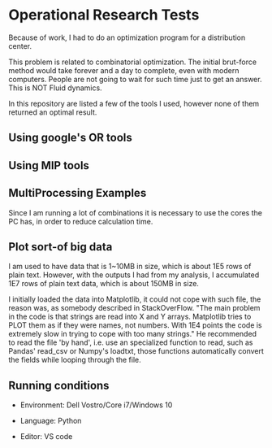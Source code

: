 # Operational Research Tests

Because of work, I had to do an optimization program for a distribution center.

This problem is related to combinatorial optimization. The initial brut-force method would take forever and a day to complete, even with modern computers. People are not going to wait for such time just to get an answer. This is NOT Fluid dynamics.

In this repository are listed a few of the tools I used, however none of them returned an optimal result.

## Using google's OR tools

## Using MIP tools

## MultiProcessing Examples

Since I am running a lot of combinations it is necessary to use the cores the PC has, in order to reduce calculation time.

## Plot sort-of big data

I am used to have data that is 1~10MB in size, which is about 1E5 rows of plain text. However, with the outputs I had from my analysis, I accumulated 1E7 rows of plain text data, which is about 150MB in size. 

I initially loaded the data into Matplotlib, it could not cope with such file, the reason was, as somebody described in StackOverFlow. "The main problem in the code is that strings are read into X and Y arrays. Matplotlib tries to PLOT them as if they were names, not numbers. With 1E4 points the code is extremely slow in trying to cope with too many strings." He recommended to read the file 'by hand', i.e. use an specialized function to read, such as Pandas' read\_csv or Numpy's loadtxt, those functions automatically convert the fields while looping through the file.

## Running conditions

- Environment: Dell Vostro/Core i7/Windows 10

- Language: Python

- Editor: VS code 

